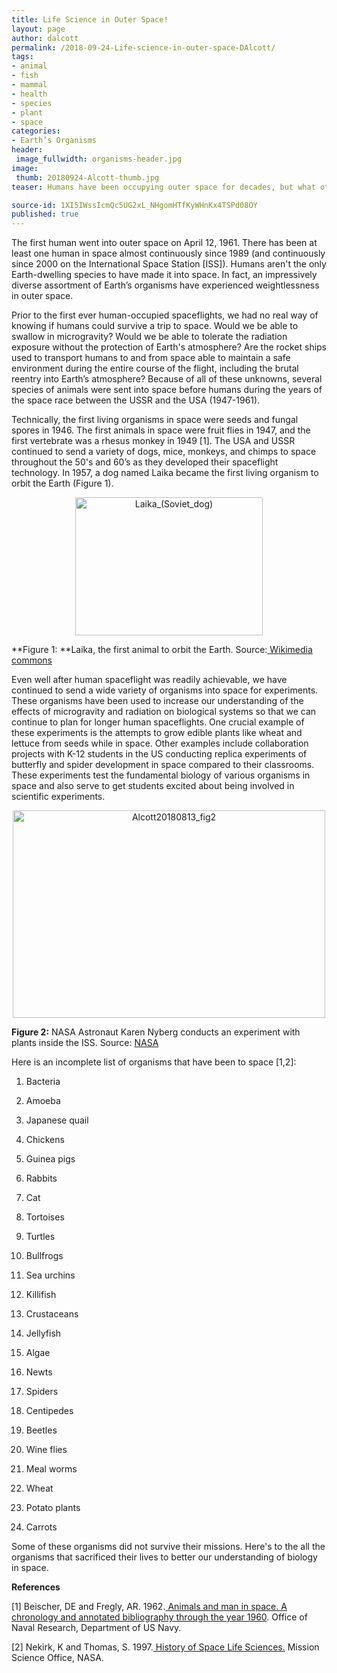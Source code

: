 ```yaml
---
title: Life Science in Outer Space!
layout: page
author: dalcott
permalink: /2018-09-24-Life-science-in-outer-space-DAlcott/
tags:
- animal
- fish
- mammal
- health
- species
- plant
- space
categories:
- Earth’s Organisms
header:
 image_fullwidth: organisms-header.jpg
image:
 thumb: 20180924-Alcott-thumb.jpg
teaser: Humans have been occupying outer space for decades, but what other species have made it beyond Earth’s atmosphere?

source-id: 1XI5IWssIcmQc5UG2xL_NHgomHTfKyWHnKx4TSPd08OY
published: true
---
```


The first human went into outer space on April 12, 1961. There has been at least one human in space almost continuously since 1989 (and continuously since 2000 on the International Space Station [ISS]). Humans aren't the only Earth-dwelling species to have made it into space. In fact, an impressively diverse assortment of Earth’s organisms have experienced weightlessness in outer space.

Prior to the first ever human-occupied spaceflights, we had no real way of knowing if humans could survive a trip to space. Would we be able to swallow in microgravity? Would we be able to tolerate the radiation exposure without the protection of Earth's atmosphere? Are the rocket ships used to transport humans to and from space able to maintain a safe environment during the entire course of the flight, including the brutal reentry into Earth’s atmosphere? Because of all of these unknowns, several species of animals were sent into space before humans during the years of the space race between the USSR and the USA (1947-1961).

Technically, the first living organisms in space were seeds and fungal spores in 1946. The first animals in space were fruit flies in 1947, and the first vertebrate was a rhesus monkey in 1949 [1]. The USA and USSR continued to send a variety of dogs, mice, monkeys, and chimps to space throughout the 50's and 60’s as they developed their spaceflight technology. In 1957, a dog named Laika became the first living organism to orbit the Earth (Figure 1).

<center><a data-flickr-embed="true"  href="https://www.flickr.com/photos/139839751@N06/43095288441/in/dateposted-friend/" title="Laika_(Soviet_dog)"><img src="https://farm2.staticflickr.com/1783/43095288441_6c9d069e98.jpg" width="300" height="221" alt="Laika_(Soviet_dog)"></a><script async src="//embedr.flickr.com/assets/client-code.js" charset="utf-8"></script></center>

**Figure 1: **Laika, the first animal to orbit the Earth. Source:[ Wikimedia commons](https://en.wikipedia.org/wiki/Laika)

Even well after human spaceflight was readily achievable, we have continued to send a wide variety of organisms into space for experiments. These organisms have been used to increase our understanding of the effects of microgravity and radiation on biological systems so that we can continue to plan for longer human spaceflights. One crucial example of these experiments is the attempts to grow edible plants like wheat and lettuce from seeds while in space. Other examples include collaboration projects with K-12 students in the US conducting replica experiments of butterfly and spider development in space compared to their classrooms. These experiments test the fundamental biology of various organisms in space and also serve to get students excited about being involved in scientific experiments.

<center><a data-flickr-embed="true"  href="https://www.flickr.com/photos/139839751@N06/30144357598/in/dateposted-friend/" title="Alcott20180813_fig2"><img src="https://farm2.staticflickr.com/1814/30144357598_7c238a1951.jpg" width="500" height="332" alt="Alcott20180813_fig2"></a><script async src="//embedr.flickr.com/assets/client-code.js" charset="utf-8"></script></center>

**Figure 2:** NASA Astronaut Karen Nyberg conducts an experiment with plants inside the ISS. Source: [NASA](https://commons.wikimedia.org/wiki/File:ISS-37_Karen_Nyberg_works_with_a_plant_experiment_in_the_Destiny_lab.jpg)

 

Here is an incomplete list of organisms that have been to space [1,2]:

1.    Bacteria

2.    Amoeba

3.    Japanese quail

4.    Chickens

5.    Guinea pigs

6.    Rabbits

7.    Cat

8.    Tortoises

9.    Turtles

10.   Bullfrogs

11.   Sea urchins

12.   Killifish

13.   Crustaceans

14.   Jellyfish

15.   Algae

16.   Newts

17.   Spiders

18.   Centipedes

19.   Beetles

20.   Wine flies

21.   Meal worms

22.   Wheat

23.   Potato plants

24.   Carrots

Some of these organisms did not survive their missions. Here's to the all the organisms that sacrificed their lives to better our understanding of biology in space.

 

**References**

[1]  Beischer, DE and Fregly, AR. 1962.[ Animals and man in space. A chronology and annotated bibliography through the year 1960](http://archive.rubicon-foundation.org/xmlui/handle/123456789/9288). Office of Naval Research, Department of US Navy.

[2] Nekirk, K and Thomas, S. 1997.[ History of Space Life Sciences.](https://history.nasa.gov/History%20of%20Space%20Life%20Sciences-Neurolab-JSC.pdf) Mission Science Office, NASA.

